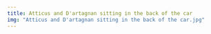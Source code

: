 ```yaml
---
title: Atticus and D'artagnan sitting in the back of the car
img: "Atticus and D'artagnan sitting in the back of the car.jpg"
---
```

